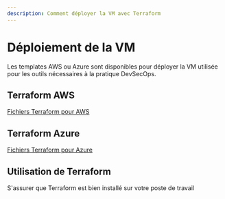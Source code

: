 ```yaml
---
description: Comment déployer la VM avec Terraform
---
```


# Déploiement de la VM

Les templates AWS ou Azure sont disponibles pour déployer la VM utilisée pour les outils nécessaires à la pratique DevSecOps.

## Terraform AWS

[Fichiers Terraform pour AWS](../terraform/aws)

## Terraform Azure

[Fichiers Terraform pour Azure](../terraform/azure)



## Utilisation de Terraform

S'assurer que Terraform est bien installé sur votre poste de travail






